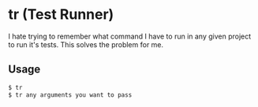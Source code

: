 # tr (Test Runner)

I hate trying to remember what command I have to run in any given project to run it's tests. This solves the problem for me.

## Usage

```bash
$ tr
$ tr any arguments you want to pass
```
